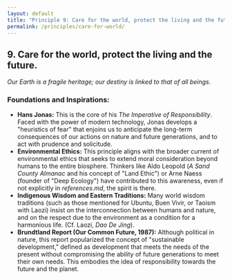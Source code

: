 ```yaml
---
layout: default
title: "Principle 9: Care for the world, protect the living and the future"
permalink: /principles/care-for-world/
---
```


## 9. Care for the world, protect the living and the future.
*Our Earth is a fragile heritage; our destiny is linked to that of all beings.*

### Foundations and Inspirations:

*   **Hans Jonas:** This is the core of his *The Imperative of Responsibility*. Faced with the power of modern technology, Jonas develops a "heuristics of fear" that enjoins us to anticipate the long-term consequences of our actions on nature and future generations, and to act with prudence and solicitude.
*   **Environmental Ethics:** This principle aligns with the broader current of environmental ethics that seeks to extend moral consideration beyond humans to the entire biosphere. Thinkers like Aldo Leopold (*A Sand County Almanac* and his concept of "Land Ethic") or Arne Naess (founder of "Deep Ecology") have contributed to this awareness, even if not explicitly in *references.md*, the spirit is there.
*   **Indigenous Wisdom and Eastern Traditions:** Many world wisdom traditions (such as those mentioned for Ubuntu, Buen Vivir, or Taoism with Laozi) insist on the interconnection between humans and nature, and on the respect due to the environment as a condition for a harmonious life. (Cf. Laozi, *Dao De Jing*).
*   **Brundtland Report (Our Common Future, 1987):** Although political in nature, this report popularized the concept of "sustainable development," defined as development that meets the needs of the present without compromising the ability of future generations to meet their own needs. This embodies the idea of responsibility towards the future and the planet. 